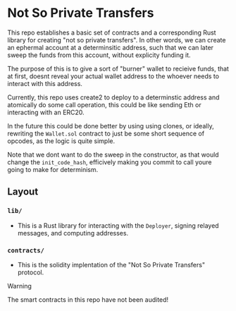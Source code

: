 # Not So Private Transfers

This repo establishes a basic set of contracts and a corresponding Rust library for creating "not so private transfers". 
In other words, we can create an ephermal account at a determinsitic address, such that we can later sweep the funds from this account,
without explicity funding it.

The purpose of this is to give a sort of "burner" wallet to recieive funds, that at first, doesnt reveal your actual wallet address to the whoever needs
to interact with this address.

Currently, this repo uses create2 to deploy to a determinstic address and atomically do some call operation, this could be like sending Eth or interacting with an ERC20.

In the future this could be done better by using using clones, or ideally, rewriting the `Wallet.sol` contract to just be some short sequence of opcodes, as the logic is quite simple.

Note that we dont want to do the sweep in the constructor, as that would change the `init_code_hash`, efficively making you commit to call youre going to make for determinism.

## Layout

### `lib/`

- This is a Rust library for interacting with the `Deployer`, signing relayed messages, and computing addresses.

### `contracts/`

- This is the solidity implentation of the "Not So Private Transfers" protocol.

> [!WARNING]  
> The smart contracts in this repo have not been audited!
